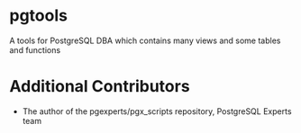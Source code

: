 pgtools
=======

A tools for PostgreSQL DBA which contains many views and some tables and functions

Additional Contributors
=======================

* The author of the pgexperts/pgx_scripts repository, PostgreSQL Experts team
